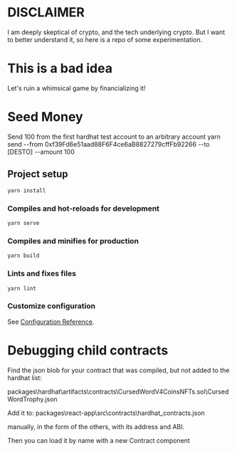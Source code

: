 # DISCLAIMER

I am deeply skeptical of crypto, and the tech underlying crypto. But I want to better understand it, so here is a repo of some experimentation.

# This is a bad idea

Let's ruin a whimsical game by financializing it!

# Seed Money

Send 100 from the first hardhat test account to an arbitrary account
yarn send --from 0xf39Fd6e51aad88F6F4ce6aB8827279cffFb92266 --to [DESTO] --amount 100

## Project setup
```
yarn install
```

### Compiles and hot-reloads for development
```
yarn serve
```

### Compiles and minifies for production
```
yarn build
```

### Lints and fixes files
```
yarn lint
```

### Customize configuration
See [Configuration Reference](https://cli.vuejs.org/config/).

# Debugging child contracts

Find the json blob for your contract that was compiled, but not added to the hardhat list:

packages\hardhat\artifacts\contracts\CursedWordV4CoinsNFTs.sol\CursedWordTrophy.json

Add it to: packages\react-app\src\contracts\hardhat_contracts.json

manually, in the form of the others, with its address and ABI.

Then you can load it by name with a new Contract component
